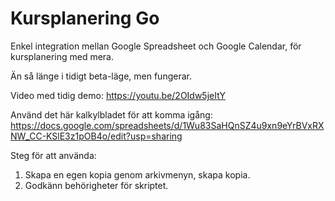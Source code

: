 # Kursplanering Go
Enkel integration mellan Google Spreadsheet och Google Calendar, för kursplanering med mera.

Än så länge i tidigt beta-läge, men fungerar.

Video med tidig demo: https://youtu.be/2OIdw5jeItY

Använd det här kalkylbladet för att komma igång: https://docs.google.com/spreadsheets/d/1Wu83SaHQnSZ4u9xn9eYrBVxRXNW_CC-KSlE3z1pOB4o/edit?usp=sharing

Steg för att använda:
1) Skapa en egen kopia genom arkivmenyn, skapa kopia.
2) Godkänn behörigheter för skriptet.
